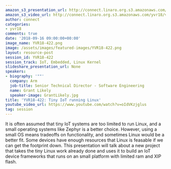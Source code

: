 ```yaml
---
amazon_s3_presentation_url: http://connect.linaro.org.s3.amazonaws.com/yvr18/presentations/yvr18-423.pdf
amazon_s3_video_url: http://connect.linaro.org.s3.amazonaws.com/yvr18/videos/yvr18-423.mp4
author: connect
categories:
- yvr18
comments: true
date: '2018-09-16 09:00:00+00:00'
image_name: YVR18-422.png
image: /assets/images/featured-images/YVR18-422.png
layout: resource-post
session_id: YVR18-422
session_track: IoT, Embedded, Linux Kernel
slideshare_presentation_url: None
speakers:
- biography: '""'
  company: Arm
  job-title: Senior Technical Director - Software Engineering
  name: Grant Likely
  speaker-image: GrantLikely.jpg
title: 'YVR18-422: Tiny IoT running Linux'
youtube_video_url: https://www.youtube.com/watch?v=oIdVKzjglus
tag: session
---
```


It is often assumed that tiny IoT systems are too limited to run Linux, and a small operating systems like Zephyr is a better choice. However, using a small OS means tradeoffs on functionality, and sometimes Linux would be a better fit. Some devices have enough resources that Linux is feasable if we can get the footprint down. This presentation will talk about a new project that takes the tiny Linux work already done and uses it to build an IoT device frameworks that runs on an small platform with limited ram and XIP flash.
